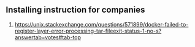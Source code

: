 
## Installing instruction for companies

1. https://unix.stackexchange.com/questions/571899/docker-failed-to-register-layer-error-processing-tar-fileexit-status-1-no-s?answertab=votes#tab-top

